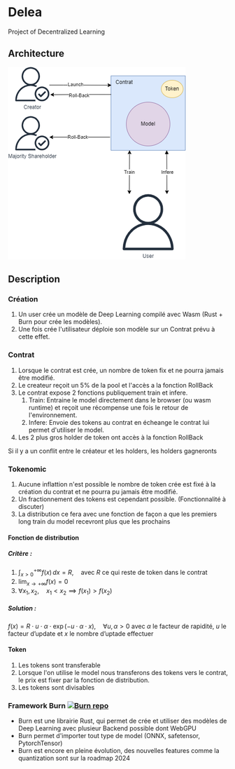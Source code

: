 # Delea

Project of Decentralized Learning

## Architecture

![Architecture de Delea](Delea-graph.png)

## Description

### Création

1. Un user crée un modèle de Deep Learning compilé avec Wasm (Rust + Burn pour crée les modèles).
2. Une fois crée l'utilisateur déploie son modèle sur un Contrat prévu à cette effet.

### Contrat

1. Lorsque le contrat est crée, un nombre de token fix et ne pourra jamais être modifié.
2. Le createur reçoit un 5% de la pool et l'accès a la fonction RollBack
3. Le contrat expose 2 fonctions publiquement train et infere.
    1. Train: Entraine le model directement dans le browser (ou wasm runtime) et reçoit une récompense une fois le retour de l'environnement.
    2. Infere: Envoie des tokens au contrat en écheange le contrat lui permet d'utiliser le model.
4. Les 2 plus gros holder de token ont accès à la fonction RollBack

Si il y a un conflit entre le créateur et les holders, les holders gagneronts

### Tokenomic

1. Aucune inflattion n'est possible le nombre de token crée est fixé à la création du contrat et ne pourra pu jamais être modifié.
2. Un fractionnement des tokens est cependant possible. (Fonctionnalité à discuter)
3. La distribution ce fera avec une fonction de façon a que les premiers long train du model recevront plus que les prochains

#### Fonction de distribution

##### Critère :

1. $\int_{x>0}^{+\infty} f(x) \, dx = R,\quad\text{avec } R \text{ ce qui reste de token dans le contrat }$
2. $\lim_{x \to +\infty} f(x) = 0$
3. $\forall x_1, x_2,\quad x_1 < x_2 \implies f(x_1) > f(x_2)$

##### Solution :

$f(x) = R\cdot u\cdot\alpha\cdot\exp(-u \cdot \alpha \cdot x),\quad \forall u, \alpha > 0\text{ avec }\alpha\text{ le facteur de rapidité, }u \text{ le facteur d'update et }x\text{ le nombre d'uptade effectuer}$

#### Token

1. Les tokens sont transferable
2. Lorsque l'on utilise le model nous transferons des tokens vers le contrat, le prix est fixer par la fonction de distribution.
3. Les tokens sont divisables

### Framework Burn [![Burn repo](https://img.shields.io/badge/Burn-%20repo-green)](https://github.com/tracel-ai/burn)

- Burn est une librairie Rust, qui permet de crée et utiliser des modèles de Deep Learning avec plusieur Backend possible dont WebGPU
- Burn permet d'importer tout type de model (ONNX, safetensor, PytorchTensor)
- Burn est encore en pleine évolution, des nouvelles features comme la quantization sont sur la roadmap 2024

